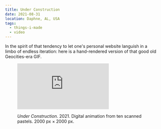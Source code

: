 ```yaml
---
title: Under Construction
date: 2021-08-31
location: Daphne, AL, USA
tags:
  - things-i-made
  - video
---
```

In the spirit of that tendency to let one's personal website languish in a limbo of endless iteration: here is a hand-rendered version of that good old Geocities-era GIF.

<figure class="align-none">
  <!-- <div class="ratio ratio--square"> -->
    <iframe
        src="https://player.vimeo.com/video/543968889?loop=1&amp;autoplay=1&amp;muted=1"
        loading="lazy"
        frameborder="0"
        allow="autoplay; fullscreen"
        allowfullscreen
        style="aspect-ratio: 1 / 1;"></iframe>
  <!-- </div> -->
  <figcaption>
    <p><em>Under Construction</em>. 2021. Digital animation from ten scanned pastels. 2000 px × 2000 px.</p>
  </figcaption>
</figure>
